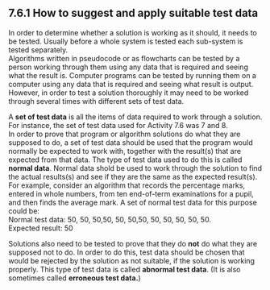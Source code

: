 ## 7.6.1 How to suggest and apply suitable test data  
In order to determine whether a solution is working as it should, it needs to be tested. Usually before a whole system is tested each sub-system is tested separately.  
Algorithms written in pseudocode or as flowcharts can be tested by a person working through them using any data that is required and seeing what the result is. Computer programs can be tested by running them on a computer using any data that is required and seeing what result is output. However, in order to test a solution thoroughly it may need to be worked through several times with different sets of test data.  
  
A **set of test data** is all the items of data required to work through a solution. For instance, the set of test data used for Activity 7.6 was 7 and 8.  
In order to prove that program or algorithm solutions do what they are supposed to do, a set of test data should be used that the program would normally be expected to work with, together with the result(s) that are expected from that data. The type of test data used to do this is called **normal data**. Normal data shold be used to work through the solution to find the actual results(s) and see if they are the same as the expected result(s).   
For example, consider an algorithm that records the percentage marks, entered in whole numbers, from ten end-of-term examinations for a pupil, and then finds the average mark. A set of normal test data for this purpose could be:  
Normal test data: 50, 50, 50,50, 50, 50,50, 50, 50, 50, 50, 50.  
Expected result: 50  

Solutions also need to be tested to prove that they do **not** do what they are  supposed not to do. In order to do this, test data should be chosen that would be rejected by the solution as not suitable, if the solution is working properly. This type of test data is called **abnormal test data**. (It is also sometimes called **erroneous test data.**)
